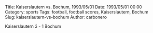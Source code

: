 Title: Kaiserslautern vs. Bochum, 1993/05/01
Date: 1993/05/01 00:00
Category: sports
Tags: football, football scores, Kaiserslautern, Bochum
Slug: kaiserslautern-vs-bochum
Author: carbonero


Kaiserslautern 3 - 1 Bochum
